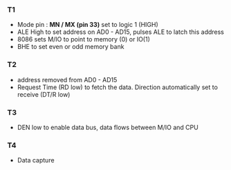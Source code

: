 ### T1
- Mode pin : **MN / MX (pin 33)** set to logic 1 (HIGH)
- ALE High to set address on AD0 - AD15, pulses ALE to latch this address 
- 8086 sets M/IO to point to memory (0) or IO(1)
- BHE to set even or odd memory bank
### T2
- address removed from AD0 - AD15
- Request Time (RD low) to fetch the data. Direction automatically set to receive (DT/R low)
### T3
- DEN low to enable data bus, data flows between M/IO and CPU
### T4
- Data capture